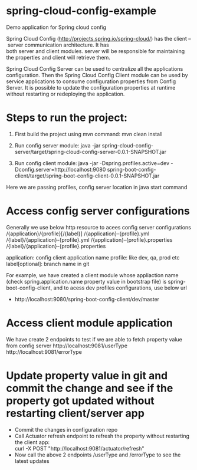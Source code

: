 # spring-cloud-config-example
Demo application for Spring cloud config 

Spring Cloud Config (http://projects.spring.io/spring-cloud/) has the client – server communication architecture. It has both server and client modules. server will be responsible for maintaining the properties and client will retrieve them.

Spring Cloud Config Server can be used to centralize all the applications configuration. Then the Spring Cloud Config Client module can be used by service applications to consume configuration properties from Config Server. It is possible to update the configuration properties at runtime without restarting or redeploying the application.

# Steps to run the project:
1. First build the project using mvn command: 
   mvn clean install
2. Run config server module: 
java -jar spring-cloud-config-server/target/spring-cloud-config-server-0.0.1-SNAPSHOT.jar

3. Run config client module: 
java -jar -Dspring.profiles.active=dev -Dconfig.server=http://localhost:9080 spring-boot-config-client/target/spring-boot-config-client-0.0.1-SNAPSHOT.jar

Here we are passing profiles, config server location in java start command

# Access config server configurations
Generally we use below http resource to acees config server configurations
/{application}/{profile}[/{label}]
/{application}-{profile}.yml
/{label}/{application}-{profile}.yml
/{application}-{profile}.properties
/{label}/{application}-{profile}.properties

application: config client application name
profile: like dev, qa, prod etc
label[optional]: branch name in git

For example, we have created a client module whose appliaction name (check spring.application.name property value in bootstrap file) is spring-boot-config-client, and to acess dev profiles configurations, use below url
- http://localhost:9080/spring-boot-config-client/dev/master

# Access client module application
We have create 2 endpoints to test if we are able to fetch property value from config server
http://localhost:9081/userType
http://localhost:9081/errorType

# Update property value in git and commit the change and see if the property got updated without restarting client/server app
- Commit the changes in configuration repo
- Call Actuator refresh endpoint to refresh the property without restarting the client app:  
curl -X POST "http://localhost:9081/actuator/refresh"
- Now call the above 2 endpoints /userType and /errorType to see the latest updates


